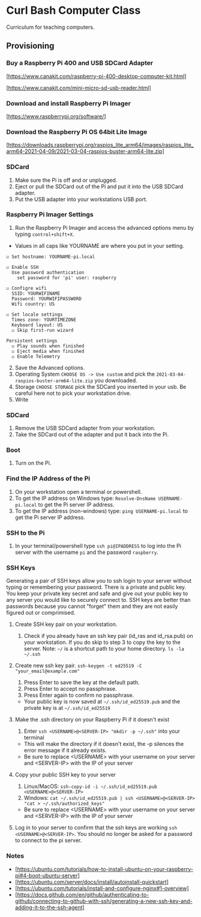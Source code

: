# Curl Bash Computer Class
Curriculum for teaching computers.

## Provisioning

### Buy a Raspberry Pi 400 and USB SDCard Adapter

[https://www.canakit.com/raspberry-pi-400-desktop-computer-kit.html]

[https://www.canakit.com/mini-micro-sd-usb-reader.html]

### Download and install Raspberry Pi Imager

[https://www.raspberrypi.org/software/]

### Download the Raspberry Pi OS 64bit Lite Image

[https://downloads.raspberrypi.org/raspios_lite_arm64/images/raspios_lite_arm64-2021-04-09/2021-03-04-raspios-buster-arm64-lite.zip]

### SDCard

1. Make sure the Pi is off and or unplugged.
1. Eject or pull the SDCard out of the Pi and put it into the USB SDCard adapter.
2. Put the USB adapter into your workstations USB port.

### Raspberry Pi Imager Settings

1. Run the Raspberry Pi Imager and access the advanced options menu by typing `control+shift+X`.

* Values in all caps like YOURNAME are where you put in your setting.

```
☑ Set hostname: YOURNAME-pi.local

☑ Enable SSH
  Use password authentication
    set password for 'pi' user: raspberry

☑ Configre wifi
  SSID: YOURWIFINAME
  Password: YOURWIFIPASSWORD
  Wifi country: US

☑ Set locale settings
  Times zone: YOURTIMEZONE
  Keyboard layout: US
  ☑ Skip first-run wizard

Persistent settings
  ☑ Play sounds when finished
  ☑ Eject media when finished
  ☑ Enable Telemetry
```
2. Save the Advanced options.
3. Operating System `CHOOSE OS -> Use custom` and pick the `2021-03-04-raspios-buster-arm64-lite.zip` you downloaded.
4. Storage `CHOOSE STORAGE` pick the SDCard you inserted in your usb. Be careful here not to pick your workstation drive.
5. Write

### SDCard

1. Remove the USB SDCard adapter from your workstation.
2. Take the SDCard out of the adapter and put it back into the Pi.

### Boot
1. Turn on the Pi.

### Find the IP Address of the Pi

1. On your workstation open a terminal or powershell.
2. To get the IP address on Windows type: `Resolve-DnsName USERNAME-pi.local` to get the Pi server IP address.
3. To get the IP address (non-windows) type: `ping USERNAME-pi.local` to get the Pi server IP address.

### SSH to the Pi

1. In your terminal/powershell type `ssh pi@IPADDRESS` to log into the Pi server with the username `pi` and the password `raspberry`.

### SSH Keys

Generating a pair of SSH keys allow you to ssh login to your server without typing or remembering your password. There is a private and public key. You keep your private key secret and safe and give out your public key to any server you would like to securely connect to. SSH keys are better than passwords because you cannot "forget" them and they are not easily figured out or comprimised.

1. Create SSH key pair on your workstation.
    1. Check if you already have an ssh key pair (id_ras and id_rsa.pub) on your workstation. If you do skip to step 3 to copy the key to the server. Note: `~/` is a shortcut path to your home directory.
    `ls -la ~/.ssh`
    
2. Create new ssh key pair. `ssh-keygen -t ed25519 -C "your_email@example.com"`
    1. Press Enter to save the key at the default path.
    2. Press Enter to accept no passphrase.
    3. Press Enter again to confirm no passphrase.

    * Your public key is now saved at `~/.ssh/id_ed25519.pub` and the private key is at `~/.ssh/id_ed25519`

3. Make the .ssh directory on your Raspberry Pi if it doesn't exist
    1. Enter `ssh <USERNAME>@<SERVER-IP> "mkdir -p ~/.ssh"` into your terminal
    * This will make the directory if it doesn't exist, the -p silences the error message if it already exists.
    * Be sure to replace \<USERNAME\> with your username on your server and \<SERVER-IP\> with the IP of your server

4. Copy your public SSH key to your server
    1. Linux/MacOS: `ssh-copy-id -i ~/.ssh/id_ed25519.pub <USERNAME>@<SERVER-IP>`
    2. Windows: `cat ~/.ssh/id_ed25519.pub | ssh <USERNAME>@<SERVER-IP> "cat > ~/.ssh/authorized_keys"`
    * Be sure to replace \<USERNAME\> with your username on your server and \<SERVER-IP\> with the IP of your server

5. Log in to your server to confirm that the ssh keys are working `ssh <USERNAME>@<SERVER-IP>`. You should no longer be asked for a password to connect to the pi server.

### Notes

- [https://ubuntu.com/tutorials/how-to-install-ubuntu-on-your-raspberry-pi#4-boot-ubuntu-server]
- [https://ubuntu.com/server/docs/install/autoinstall-quickstart]
- [https://ubuntu.com/tutorials/install-and-configure-nginx#1-overview]
- [https://docs.github.com/en/github/authenticating-to-github/connecting-to-github-with-ssh/generating-a-new-ssh-key-and-adding-it-to-the-ssh-agent]
